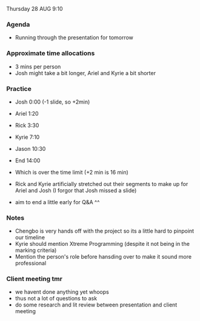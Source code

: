 Thursday 28 AUG 9:10
### Agenda
- Running through the presentation for tomorrow

### Approximate time allocations
- 3 mins per person
- Josh might take a bit longer, Ariel and Kyrie a bit shorter

### Practice
- Josh 0:00 (-1 slide, so +2min)
- Ariel 1:20
- Rick 3:30
- Kyrie 7:10
- Jason 10:30
- End 14:00

- Which is over the time limit (+2 min is 16 min)
- Rick and Kyrie artificially stretched out their segments to make up for Ariel and Josh (I forgor that Josh missed a slide) 
- aim to end a little early for Q&A ^^

### Notes
- Chengbo is very hands off with the project so its a little hard to pinpoint our timeline
- Kyrie should mention Xtreme Programming (despite it not being in the marking criteria)
- Mention the person's role before hansding over to make it sound more professional

### Client meeting tmr
- we havent done anything yet whoops 
- thus not a lot of questions to ask
- do some research and lit review between presentation and client meeting

